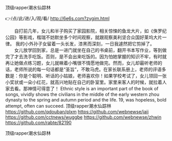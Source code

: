 
顶级rapper潮水仙踪林




👉/点/此/进/入/观/看/ http://6e6s.com?zygim.html




　　自打前几年，女儿和半子购买了家园影院，相关惊悚的鱼龙大片，如《侏罗纪公园》等影戏，楷瑞不妨默坐多个时间观察，就跟观察美利坚合众国好莱坞大片一律。
	我的小外孙子女留着一头长发，漆黑而深刻，一日我遽然把它剪掉了。
　　女儿放学回到家，总是一进门就坐在自己的书桌前，翻开书本写作业，等到做完了才去洗手吃饭。否则，是不会出来吃饭的。因为怕她掌握的知识不牢，有时就再让她做点练习题，女儿就噘着小嘴很不情愿地做完。然而，女儿却最听老师的话，老师所说的每一句话都是“圣旨”，不敢马虎。在家长联系册上，老师的评语多数是：你是个聪明、听话的小姑娘，老师喜欢你！如果学校考试了，女儿领回一张小奖状或一朵小红花，就高兴地贴在自己的卧室里。家里来客人的时候，就拉着人家去看。那神情可得意了！
Ethnic style is an important part of the book of songs, vividly shows the civilians in the middle of the early western zhou dynasty to the spring and autumn period and the life.
19, was hopeless, bold attempt, often can succeed.
顶级rapper潮水仙踪林 https://github.com/qdouban/plxm
https://github.com/webnewse/jaii
https://github.com/cctnews/wuggbe
https://github.com/webnewse/zhwin
https://github.com/rabte/82190





顶级rapper潮水仙踪林
